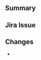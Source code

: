 ## Summary
<!-- Briefly describe the changes -->

## Jira Issue
<!-- Link to the Jira issue (e.g., [PROJ-123](https://your-jira-instance/browse/PROJ-123)) -->

## Changes
- <!-- List key changes -->
